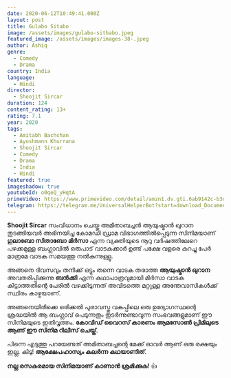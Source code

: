 ```yaml
---
date: 2020-06-12T10:49:41.000Z
layout: post
title: Gulabo Sitabo
image: /assets/images/gulabo-sithabo.jpeg
featured_image: /assets/images/images-38-.jpeg
author: Ashiq
genre:
  - Comedy
  - Drama
country: India
language:
  - Hindi
director:
  - Shoojit Sircar
duration: 124
content_rating: 13+
rating: 7.1
year: 2020
tags:
  - Amitabh Bachchan
  - Ayushmann Khurrana
  - Shoojit Sircar
  - Comedy
  - Drama
  - India
  - Hindi
featured: true
imageshadow: true
youtubeId: o0qeQ_yHqtA
primeVideo: https://www.primevideo.com/detail/amzn1.dv.gti.6ab9142c-b3d3-ec8f-07b8-fb8be68aa0b1/?ref_=dvm_pds_gen_in_as_s_gt_gulab0%7Cc_441677965906_m_-dm_s_&gclid=Cj0KCQjwz4z3BRCgARIsAES_OVcBM7AbBK6IiPZwIBJVHP5b6vraDurxmjpJoWtDLP1Of6zd6NcKNmQaAuriEALw_wcB
telegram: https://telegram.me/UniversalHelperBot?start=download_Document_399
---
```

**Shoojit Sircar** സംവിധാനം ചെയ്തു അമിതാബച്ചൻ ആയുഷ്മാൻ ഖുറാന തുടങ്ങിയവർ അഭിനയിച്ച കോമഡി ഡ്രാമ വിഭാഗത്തിൽപ്പെടുന്ന സിനിമയാണ് **ഗുലാബോ സിതാബോ** **മിർസാ** എന്ന വ്യക്തിയുടെ നൂറു വർഷത്തിലേറെ പഴക്കമുള്ള ബംഗ്ലാവിൽ ഒരുപാട് വാടകക്കാർ ഉണ്ട് പക്ഷേ വളരെ കുറച്ചു പേർ മാത്രമേ വാടക സമയത്തു നൽകുന്നുള്ളൂ. 

അങ്ങനെ ദിവസവും തനിക്ക് ഒട്ടും തന്നെ വാടക തരാത്ത **ആയുഷ്മാൻ ഖുറാന** അവതരിപ്പിക്കുന്നു **ബൻക്കി** എന്ന കഥാപാത്രവുമായി മിർസാ വാടക കിട്ടാത്തതിന്റെ പേരിൽ വഴക്കിടുന്നത് അവിടത്തെ മറ്റുള്ള അന്തേവാസികൾക്ക് സ്ഥിരം കാഴ്ചയാണ്. 

അങ്ങനെയിരിക്കെ ഒരിക്കൽ പുരാവസ്തു വകുപ്പിലെ ഒരു ഉദ്യോഗസ്ഥന്റെ ശ്രദ്ധയിൽ ആ ബംഗ്ലാവ് പെടുന്നതും തുടർന്നുണ്ടാവുന്ന സംഭവങ്ങളുമാണ് ഈ സിനിമയുടെ ഇതിവൃത്തം. **കോവിഡ് വൈറസ് കാരണം ആമസോൺ പ്രിമിലുടെ ആണ് ഈ സിനിമ റിലീസ് ചെയ്ത്**.

പിന്നെ എടുത്തു പറയേണ്ടത് അമിതാബച്ചന്റെ മേക്ക് ഓവർ ആണ് ഒരു രക്ഷയും ഇല്ല. കിടു! **ആക്ഷേപഹാസ്യം കലർന്ന കഥയാണിത്**.

**നല്ല രസകരമായ സിനിമയാണ് കാണാൻ ശ്രമിക്കുക!** 👍